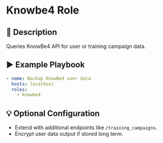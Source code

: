 # Knowbe4 Role

## 📖 Description

Queries KnowBe4 API for user or training campaign data.

## ▶️ Example Playbook

```yaml
- name: Backup KnowBe4 user data
  hosts: localhost
  roles:
    - knowbe4

```

## 💡 Optional Configuration

- Extend with additional endpoints like `/training_campaigns`.
- Encrypt user data output if stored long term.
